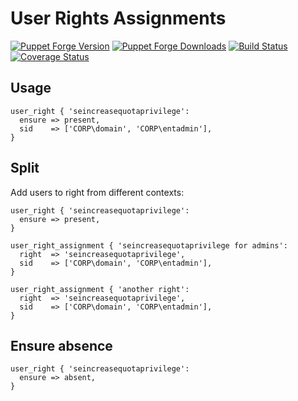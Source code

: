 User Rights Assignments
=======================

[![Puppet Forge Version](http://img.shields.io/puppetforge/v/camptocamp/ura.svg)](https://forge.puppetlabs.com/camptocamp/ura)
[![Puppet Forge Downloads](http://img.shields.io/puppetforge/dt/camptocamp/ura.svg)](https://forge.puppetlabs.com/camptocamp/ura)
[![Build Status](https://img.shields.io/travis/camptocamp/puppet-ura/master.svg)](https://travis-ci.org/camptocamp/puppet-ura)
[![Coverage Status](https://img.shields.io/coveralls/github/camptocamp/puppet-ura.svg)](https://coveralls.io/r/camptocamp/puppet-ura?branch=master)


## Usage

```puppet
user_right { 'seincreasequotaprivilege':
  ensure => present,
  sid    => ['CORP\domain', 'CORP\entadmin'],
}
```


## Split 

Add users to right from different contexts:

```puppet
user_right { 'seincreasequotaprivilege':
  ensure => present,
}

user_right_assignment { 'seincreasequotaprivilege for admins':
  right  => 'seincreasequotaprivilege',
  sid    => ['CORP\domain', 'CORP\entadmin'],
}

user_right_assignment { 'another right':
  right  => 'seincreasequotaprivilege',
  sid    => ['CORP\domain', 'CORP\entadmin'],
}
```

## Ensure absence

```puppet
user_right { 'seincreasequotaprivilege':
  ensure => absent,
}
```
